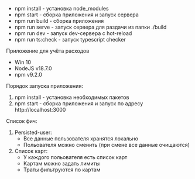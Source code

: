 * npm install - установка node_modules
* npm start - сборка приложения и запуск сервера
* npm run build - сборка приложения
* npm run serve - запуск сервера для раздачи из папки ./build
* npm run dev - запуск dev-сервера с hot-reload
* npm run ts:check - запуск typescript checker

Приложение для учёта расходов
* Win 10
* NodeJS v18.7.0
* npm v9.2.0

Порядок запуска приложения:
1. npm install - установка необходимых пакетов
2. npm start - сборка приложения и запуск по адресу http://localhost:3000 

Список фич:
1. Persisted-user:
    * Все данные пользователя хранятся локально
    * Польователя можно сменить (при смене все данные очищаются)
2. Список карт:
    * У каждого польователя есть список карт
    * Картам можно задать лимиты
    * Траты фильтруются по картам
